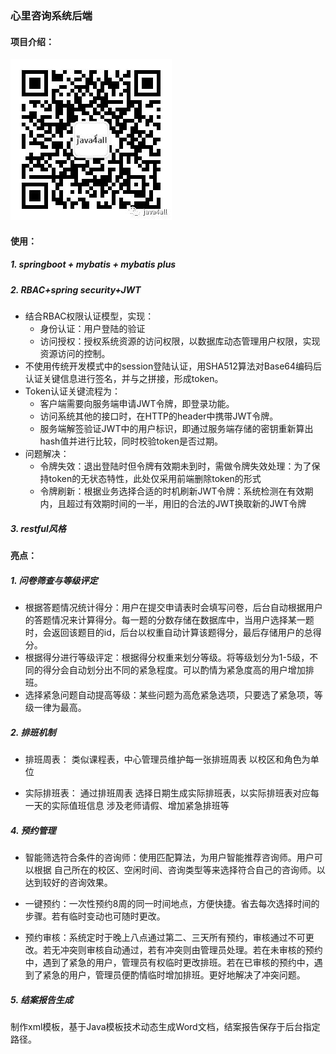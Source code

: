 ### 心里咨询系统后端
#### 项目介绍：
![Image text](https://github.com/lightClouds917/designMode/blob/master/src/main/resources/templates/java4all_black.jpg)


#### 使用：
##### 1. springboot + mybatis + mybatis plus

##### 2. RBAC+spring security+JWT

- 结合RBAC权限认证模型，实现：
    - 身份认证：用户登陆的验证
    - 访问授权：授权系统资源的访问权限，以数据库动态管理用户权限，实现资源访问的控制。
- 不使用传统开发模式中的session登陆认证，用SHA512算法对Base64编码后认证关键信息进行签名，并与之拼接，形成token。
- Token认证关键流程为：
    - 客户端需要向服务端申请JWT令牌，即登录功能。
    - 访问系统其他的接口时，在HTTP的header中携带JWT令牌。
    - 服务端解签验证JWT中的用户标识，即通过服务端存储的密钥重新算出hash值并进行比较，同时校验token是否过期。
- 问题解决：
    - 令牌失效：退出登陆时但令牌有效期未到时，需做令牌失效处理：为了保持token的无状态特性，此处仅采用前端删除token的形式
    - 令牌刷新：根据业务选择合适的时机刷新JWT令牌：系统检测在有效期内，且超过有效期时间的一半，用旧的合法的JWT换取新的JWT令牌


##### 3. restful风格

#### 亮点：
##### 1. 问卷筛查与等级评定
- 根据答题情况统计得分：用户在提交申请表时会填写问卷，后台自动根据用户的答题情况来计算得分。每一题的分数存储在数据库中，当用户选择某一题时，会返回该题目的id，后台以权重自动计算该题得分，最后存储用户的总得分。
- 根据得分进行等级评定：根据得分权重来划分等级。将等级划分为1-5级，不同的得分会自动划分出不同的紧急程度。可以酌情为紧急度高的用户增加排班。
- 选择紧急问题自动提高等级：某些问题为高危紧急选项，只要选了紧急项，等级一律为最高。

##### 2. 排班机制
- 排班周表：
类似课程表，中心管理员维护每一张排班周表 以校区和角色为单位

- 实际排班表：
通过排班周表 选择日期生成实际排班表，以实际排班表对应每一天的实际值班信息
涉及老师请假、增加紧急排班等

##### 4. 预约管理
- 智能筛选符合条件的咨询师：使用匹配算法，为用户智能推荐咨询师。用户可以根据 自己所在的校区、空闲时间、咨询类型等来选择符合自己的咨询师。以达到较好的咨询效果。

- 一键预约：一次性预约8周的同一时间地点，方便快捷。省去每次选择时间的步骤。若有临时变动也可随时更改。

- 预约审核：系统定时于晚上八点通过第二、三天所有预约，审核通过不可更改。若无冲突则审核自动通过，若有冲突则由管理员处理。若在未审核的预约中，遇到了紧急的用户，管理员有权临时更改排班。若在已审核的预约中，遇到了紧急的用户，管理员便酌情临时增加排班。更好地解决了冲突问题。

##### 5. 结案报告生成
制作xml模板，基于Java模板技术动态生成Word文档，结案报告保存于后台指定路径。

